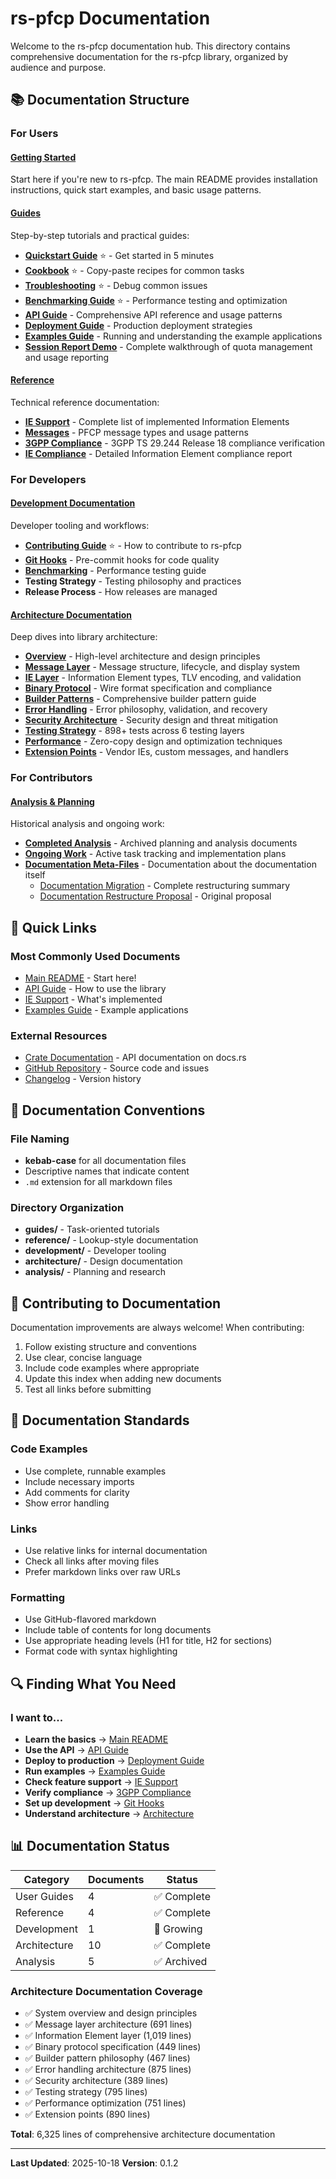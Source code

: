 # rs-pfcp Documentation

Welcome to the rs-pfcp documentation hub. This directory contains comprehensive documentation for the rs-pfcp library, organized by audience and purpose.

## 📚 Documentation Structure

### For Users

#### [Getting Started](../README.md)
Start here if you're new to rs-pfcp. The main README provides installation instructions, quick start examples, and basic usage patterns.

#### [Guides](guides/)
Step-by-step tutorials and practical guides:
- **[Quickstart Guide](guides/quickstart.md)** ⭐ - Get started in 5 minutes
- **[Cookbook](guides/cookbook.md)** ⭐ - Copy-paste recipes for common tasks
- **[Troubleshooting](guides/troubleshooting.md)** ⭐ - Debug common issues
- **[Benchmarking Guide](guides/benchmarking.md)** ⭐ - Performance testing and optimization
- **[API Guide](guides/api-guide.md)** - Comprehensive API reference and usage patterns
- **[Deployment Guide](guides/deployment-guide.md)** - Production deployment strategies
- **[Examples Guide](guides/examples-guide.md)** - Running and understanding the example applications
- **[Session Report Demo](guides/session-report-demo.md)** - Complete walkthrough of quota management and usage reporting

#### [Reference](reference/)
Technical reference documentation:
- **[IE Support](reference/ie-support.md)** - Complete list of implemented Information Elements
- **[Messages](reference/messages.md)** - PFCP message types and usage patterns
- **[3GPP Compliance](reference/3gpp-compliance.md)** - 3GPP TS 29.244 Release 18 compliance verification
- **[IE Compliance](reference/ie-compliance.md)** - Detailed Information Element compliance report

### For Developers

#### [Development Documentation](development/)
Developer tooling and workflows:
- **[Contributing Guide](../CONTRIBUTING.md)** ⭐ - How to contribute to rs-pfcp
- **[Git Hooks](development/git-hooks.md)** - Pre-commit hooks for code quality
- **[Benchmarking](guides/benchmarking.md)** - Performance testing guide
- **Testing Strategy** - Testing philosophy and practices
- **Release Process** - How releases are managed

#### [Architecture Documentation](architecture/)
Deep dives into library architecture:
- **[Overview](architecture/overview.md)** - High-level architecture and design principles
- **[Message Layer](architecture/message-layer.md)** - Message structure, lifecycle, and display system
- **[IE Layer](architecture/ie-layer.md)** - Information Element types, TLV encoding, and validation
- **[Binary Protocol](architecture/binary-protocol.md)** - Wire format specification and compliance
- **[Builder Patterns](architecture/builder-patterns.md)** - Comprehensive builder pattern guide
- **[Error Handling](architecture/error-handling.md)** - Error philosophy, validation, and recovery
- **[Security Architecture](architecture/security.md)** - Security design and threat mitigation
- **[Testing Strategy](architecture/testing-strategy.md)** - 898+ tests across 6 testing layers
- **[Performance](architecture/performance.md)** - Zero-copy design and optimization techniques
- **[Extension Points](architecture/extension-points.md)** - Vendor IEs, custom messages, and handlers

### For Contributors

#### [Analysis & Planning](analysis/)
Historical analysis and ongoing work:
- **[Completed Analysis](analysis/completed/)** - Archived planning and analysis documents
- **[Ongoing Work](analysis/ongoing/)** - Active task tracking and implementation plans
- **[Documentation Meta-Files](analysis/)** - Documentation about the documentation itself
  - [Documentation Migration](analysis/documentation-migration.md) - Complete restructuring summary
  - [Documentation Restructure Proposal](analysis/documentation-restructure-proposal.md) - Original proposal

## 🔗 Quick Links

### Most Commonly Used Documents
- [Main README](../README.md) - Start here!
- [API Guide](guides/api-guide.md) - How to use the library
- [IE Support](reference/ie-support.md) - What's implemented
- [Examples Guide](guides/examples-guide.md) - Example applications

### External Resources
- [Crate Documentation](https://docs.rs/rs-pfcp) - API documentation on docs.rs
- [GitHub Repository](https://github.com/xandlom/rs-pfcp) - Source code and issues
- [Changelog](../CHANGELOG.md) - Version history

## 📖 Documentation Conventions

### File Naming
- **kebab-case** for all documentation files
- Descriptive names that indicate content
- `.md` extension for all markdown files

### Directory Organization
- **guides/** - Task-oriented tutorials
- **reference/** - Lookup-style documentation
- **development/** - Developer tooling
- **architecture/** - Design documentation
- **analysis/** - Planning and research

## 🤝 Contributing to Documentation

Documentation improvements are always welcome! When contributing:

1. Follow existing structure and conventions
2. Use clear, concise language
3. Include code examples where appropriate
4. Update this index when adding new documents
5. Test all links before submitting

## 📝 Documentation Standards

### Code Examples
- Use complete, runnable examples
- Include necessary imports
- Add comments for clarity
- Show error handling

### Links
- Use relative links for internal documentation
- Check all links after moving files
- Prefer markdown links over raw URLs

### Formatting
- Use GitHub-flavored markdown
- Include table of contents for long documents
- Use appropriate heading levels (H1 for title, H2 for sections)
- Format code with syntax highlighting

## 🔍 Finding What You Need

### I want to...
- **Learn the basics** → [Main README](../README.md)
- **Use the API** → [API Guide](guides/api-guide.md)
- **Deploy to production** → [Deployment Guide](guides/deployment-guide.md)
- **Run examples** → [Examples Guide](guides/examples-guide.md)
- **Check feature support** → [IE Support](reference/ie-support.md)
- **Verify compliance** → [3GPP Compliance](reference/3gpp-compliance.md)
- **Set up development** → [Git Hooks](development/git-hooks.md)
- **Understand architecture** → [Architecture](architecture/)

## 📊 Documentation Status

| Category | Documents | Status |
|----------|-----------|--------|
| User Guides | 4 | ✅ Complete |
| Reference | 4 | ✅ Complete |
| Development | 1 | 🔄 Growing |
| Architecture | 10 | ✅ Complete |
| Analysis | 5 | ✅ Archived |

### Architecture Documentation Coverage
- ✅ System overview and design principles
- ✅ Message layer architecture (691 lines)
- ✅ Information Element layer (1,019 lines)
- ✅ Binary protocol specification (449 lines)
- ✅ Builder pattern philosophy (467 lines)
- ✅ Error handling architecture (875 lines)
- ✅ Security architecture (389 lines)
- ✅ Testing strategy (795 lines)
- ✅ Performance optimization (751 lines)
- ✅ Extension points (890 lines)

**Total**: 6,325 lines of comprehensive architecture documentation

---

**Last Updated**: 2025-10-18
**Version**: 0.1.2
